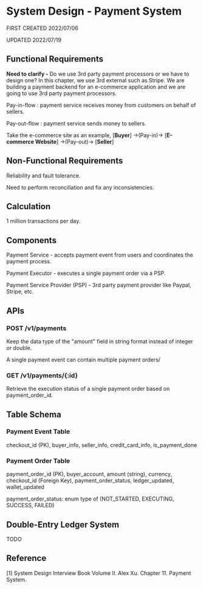 # System Design - Payment System

FIRST CREATED 2022/07/06

UPDATED 2022/07/19

## Functional Requirements

**Need to clarify -** Do we use 3rd party payment processors or we have to design one? In this chapter, we use 3rd external such as Stripe. We are building a payment backend for an e-commerce application and we are going to use 3rd party payment processors.

Pay-in-flow : payment service receives money from customers on behalf of sellers.

Pay-out-flow : payment service sends money to sellers.

Take the e-commerce site as an example, [**Buyer**] ->(Pay-in)-> [**E-commerce Website**] ->(Pay-out)-> [**Seller**]

## Non-Functional Requirements

Reliability and fault tolerance.

Need to perform reconciliation and fix any inconsistencies.

## Calculation

1 million transactions per day.

## Components

Payment Service - accepts payment event from users and coordinates the payment process.

Payment Executor - executes a single payment order via a PSP.

Payment Service Provider (PSP) - 3rd party payment provider like Paypal, Stripe, etc.

## APIs

### POST /v1/payments

Keep the data type of the "amount" field in string format instead of integer or double.

A single payment event can contain multiple payment orders/

### GET /v1/payments/{:id}

Retrieve the execution status of a single payment order based on payment_order_id.

## Table Schema

### Payment Event Table

checkout_id (PK), buyer_info, seller_info, credit_card_info, is_payment_done

### Payment Order Table

payment_order_id (PK), buyer_account, amount (string), currency, checkout_id (Foreign Key), payment_order_status, ledger_updated, wallet_updated

payment_order_status: enum type of (NOT_STARTED, EXECUTING, SUCCESS, FAILED)

## Double-Entry Ledger System

TODO

## Reference

[1] System Design Interview Book Volume II. Alex Xu. Chapter 11. Payment System.
